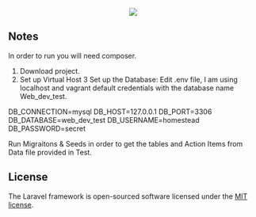 <p align="center"><img src="https://laravel.com/assets/img/components/logo-laravel.svg"></p>


## Notes
In order to run you will need composer. 


1. Download project.
2. Set up Virtual Host
3 Set up the Database:
  Edit .env file, I am using localhost and vagrant default credentials with the database name Web_dev_test.
  
  DB_CONNECTION=mysql 
  DB_HOST=127.0.0.1
  DB_PORT=3306
  DB_DATABASE=web_dev_test
  DB_USERNAME=homestead
  DB_PASSWORD=secret

  
Run Migraitons & Seeds in order to get the tables and Action Items from Data file provided in Test.



## License

The Laravel framework is open-sourced software licensed under the [MIT license](https://opensource.org/licenses/MIT).

